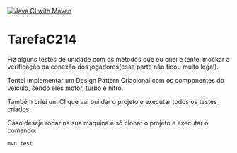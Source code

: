 [![Java CI with Maven](https://github.com/DarlanAjlune/TarefaC214/actions/workflows/maven.yml/badge.svg)](https://github.com/DarlanAjlune/TarefaC214/actions/workflows/maven.yml)
# TarefaC214

Fiz alguns testes de unidade com os métodos que eu criei e tentei mockar a verificação da conexão dos jogadores(essa parte não ficou muito legal).

Tentei implementar um Design Pattern Criacional com os componentes do veículo, sendo eles motor, turbo e nitro.

Também criei um CI que vai buildar o projeto e executar todos os testes criados.

Caso deseje rodar na sua máquina é só clonar o projeto e executar o comando:
````
mvn test 
````